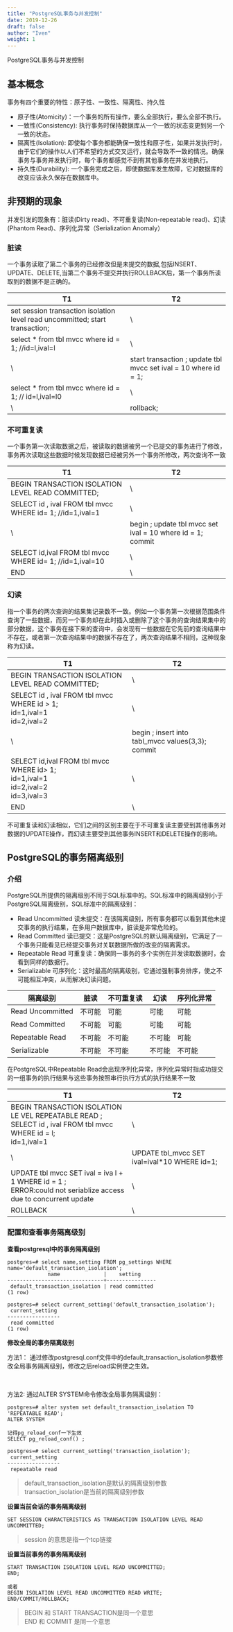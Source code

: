 ```yaml
---
title: "PostgreSQL事务与并发控制"
date: 2019-12-26
draft: false
author: "Iven"
weight: 1
---
```


PostgreSQL事务与并发控制
<!--more-->

## 基本概念
事务有四个重要的特性：原子性、一致性、隔离性、持久性  

- 原子性(Atomicity)：一个事务的所有操作，要么全部执行，要么全部不执行。
- 一致性(Consistency): 执行事务时保持数据库从一个一致的状态变更到另一个一致的状态。
- 隔离性(Isolation): 即使每个事务都能确保一致性和原子性，如果并发执行时，由于它们的操作以人们不希望的方式交叉运行，就会导致不一致的情况。确保事务与事务并发执行时，每个事务都感觉不到有其他事务在并发地执行。
- 持久性(Durability): 一个事务完成之后，即使数据库发生故障，它对数据库的改变应该永久保存在数据库中。


## 非预期的现象
并发引发的现象有：脏读(Dirty read)、不可重复读(Non-repeatable read)、幻读(Phantom Read)、序列化异常（Serialization Anomaly）
### 脏读
一个事务读取了第二个事务的已经修改但是未提交的数据,包括INSERT、UPDATE、DELETE,当第二个事务不提交并执行ROLLBACK后，第一个事务所读取到的数据不是正确的。  

T1 | T2
---|---
 set session transaction isolation level read uncommitted;  start transaction; | \
 select * from tbl mvcc where id = 1; //id=l,ival=l  | \
  \ |start transaction ; update tbl mvcc set ival = 10 where id = 1;
select * from tbl mvcc where id = 1; // id=l,ival=l0  | \
 \ | rollback; 


### 不可重复读
一个事务第一次读取数据之后，被读取的数据被另一个已提交的事务进行了修改，事务再次读取这些数据时候发现数据已经被另外一个事务所修改，两次查询不一致

T1 | T2
---|---
BEGIN TRANSACTION ISOLATION LEVEL READ COMMITTED; | \
SELECT id , ival FROM tbl mvcc WHERE id= 1; //id=1,ival=1 | \
\ |begin ; update tbl mvcc set ival = 10 where id = 1; commit
SELECT id,ival FROM tbl mvcc WHERE id= 1; //id=1,ival=10 | \
 END | \ 

### 幻读
指一个事务的两次查询的结果集记录数不一致。例如一个事务第一次根据范围条件查询了一些数据，而另一个事务却在此时插入或删除了这个事务的查询结果集中的部分数据，这个事务在接下来的查询中，会发现有一些数据在它先前的查询结果中不存在，或者第一次查询结果中的数据不存在了，两次查询结果不相同，这种现象称为幻读。

T1 | T2
---|---
BEGIN TRANSACTION ISOLATION LEVEL READ COMMITTED; | \
SELECT id , ival FROM tbl mvcc WHERE id > 1; <br> id=1,ival=1 <br> id=2,ival=2 | \
\ |begin ; insert into tabl_mvcc values(3,3); commit
SELECT id,ival FROM tbl mvcc WHERE id> 1; <br> id=1,ival=1 <br> id=2,ival=2 <br> id=3,ival=3| \
 END | \ 
不可重复读和幻读相似，它们之间的区别主要在于不可重复读主要受到其他事务对数据的UPDATE操作，而幻读主要受到其他事务INSERT和DELETE操作的影响。

## PostgreSQL的事务隔离级别
### 介绍
PostgreSQL所提供的隔离级别不同于SQL标准中的。SQL标准中的隔离级别小于PostgreSQL隔离级别，SQL标准中的隔离级别：

- Read Uncommitted 读未提交：在该隔离级别，所有事务都可以看到其他未提交事务的执行结果，在多用户数据库中，脏读是非常危险的。
- Read Committed 读已提交：这是PostgreSQL的默认隔离级别，它满足了一个事务只能看见已经提交事务对关联数据所做的改变的隔离需求。
- Repeatable Read 可重复读：确保同一事务的多个实例在并发读取数据时，会看到同样的数据行。
- Serializable 可序列化：这时最高的隔离级别，它通过强制事务排序，使之不可能相互冲突，从而解决幻读问题。

隔离级别 | 脏读 | 不可重复读 | 幻读 | 序列化异常
---|---|---|---|---
Read Uncommitted | 不可能 | 可能 | 可能 | 可能
Read Committed |不可能 | 可能 | 可能 | 可能
Repeatable Read| 不可能| 不可能 | 不可能 | 可能
Serializable | 不可能 | 不可能 | 不可能 | 不可能

在PostgreSQL中Repeatable Read会出现序列化异常，序列化异常时指成功提交的一组事务的执行结果与这些事务按照串行执行方式的执行结果不一致  

T1 | T2
---|---
BEGIN TRANSACTION ISOLATION LE VEL REPEATABLE READ ;<br>SELECT id , ival FROM tbl mvcc WHERE id = l;  <br> id=1,ival=1| \
\ | UPDATE tbl_mvcc SET ival=ival*10 WHERE id=1;
UPDATE tbl mvcc SET ival = iva l + 1 WHERE id = 1 ;<br> ERROR:could not seriablize access due to  concurrent update | \
ROLLBACK | \

### 配置和查看事务隔离级别
**查看postgresql中的事务隔离级别**
```text
postgres=# select name,setting FROM pg_settings WHERE name='default_transaction_isolation';
             name              |    setting
-------------------------------+----------------
 default_transaction_isolation | read committed
(1 row)

postgres=# select current_setting('default_transaction_isolation');
 current_setting
-----------------
 read committed
(1 row)
```

**修改全局的事务隔离级别**

方法1： 通过修改postgresql.conf文件中的default_transaction_isolation参数修改全局事务隔离级别，修改之后reload实例使之生效。

<br>

方法2: 通过ALTER SYSTEM命令修改全局事务隔离级别：
```text
postgres=# alter system set default_transaction_isolation TO 'REPEATABLE READ';
ALTER SYSTEM

记得pg_reload_conf一下生效
SELECT pg_reload_conf() ;

postgres=# select current_setting('transaction_isolation');
 current_setting
-----------------
 repeatable read
```
> default_transaction_isolation是默认的隔离级别参数  
> transaction_isolation是当前的隔离级别参数

**设置当前会话的事务隔离级别**
```text
SET SESSION CHARACTERISTICS AS TRANSACTION ISOLATION LEVEL READ UNCOMMITTED;
```
> session 的意思是指一个tcp链接

**设置当前事务的事务隔离级别**
```text
START TRANSACTION ISOLATION LEVEL READ UNCOMMITTED;
END;

或者
BEGIN ISOLATION LEVEL READ UNCOMMITTED READ WRITE;
END/COMMIT/ROLLBACK;
```
> BEGIN 和 START TRANSACTION是同一个意思  
> END 和 COMMIT 是同一个意思 
